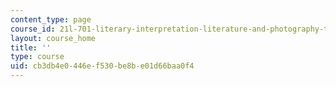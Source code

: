 ```yaml
---
content_type: page
course_id: 21l-701-literary-interpretation-literature-and-photography-the-image-fall-2005
layout: course_home
title: ''
type: course
uid: cb3db4e0-446e-f530-be8b-e01d66baa0f4
---
```

